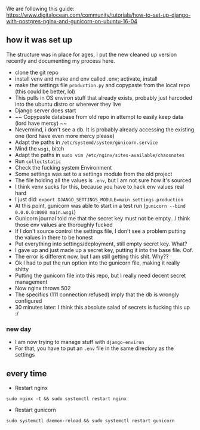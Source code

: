 We are following this guide: <https://www.digitalocean.com/community/tutorials/how-to-set-up-django-with-postgres-nginx-and-gunicorn-on-ubuntu-16-04>

## how it was set up

The structure was in place for ages, I put the new cleaned up version recently and documenting my process here.

* clone the git repo
* install venv and make and env called .env; activate, install
* make the settings file `production.py` and copypaste from the local repo (this could be better, lol)
* This pulls in OS environ stuff that already exists, probably just harcoded into the ubuntu distro or wherever they live
* Django server does start
* ~~ Copypaste database from old repo in attempt to easily keep data (lord have mercy) ~~
* Nevermind, i don't see a db. It is probably already accessing the existing one (lord have even more mercy please)
* Adapt the paths in `/etc/systemd/system/gunicorn.service`
* Mind the `wsgi`, bitch
* Adapt the paths in `sudo vim /etc/nginx/sites-available/chaosnotes`
* Run `collectstatic`
* Check the fucking system Environment
* Some settings was set to a settings module from the old project
* The file holding all the values is `.env`, but I am not sure how it's sourced
* I think venv sucks for this, because you have to hack env values real hard
* I just did: `export DJANGO_SETTINGS_MODULE=main.settings.production`
* At this point, gunicorn was able to start in a test run (`gunicorn --bind 0.0.0.0:8000 main.wsgi`)
* Gunicorn journal told me that the secret key must not be empty...I think those env values are thoroughly fucked
* If I don't source control the settings file, I don't see a problem putting the values in there to be honest
* Put everything into settings/deployment, still empty secret key. What?
* I gave up and just made up a secret key, putting it into the base file. Oof.
* The error is different now, but I am still getting this shit. Why??
* Ok I had to put the run option into the gunicorn file, making it really shitty
* Putting the gunicorn file into this repo, but I really need decent secret management
* Now nginx throws 502
* The specifics (111 connection refused) imply that the db is wrongly configured
* 30 minutes later: I think this absolute salad of secrets is fucking this up :/
### new day
* I am now trying to manage stuff with `django-environ`
* For that, you have to put an `.env` file in the same directory as the settings


## every time

* Restart nginx

```
sudo nginx -t && sudo systemctl restart nginx
```

* Restart gunicorn

```
sudo systemctl daemon-reload && sudo systemctl restart gunicorn
```
